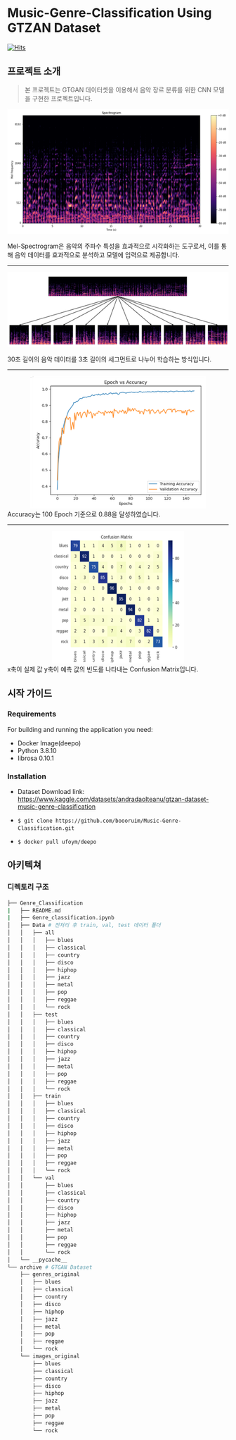 # Music-Genre-Classification Using GTZAN Dataset

[![Hits](https://hits.seeyoufarm.com/api/count/incr/badge.svg?url=https%3A%2F%2Fgithub.com%2Fboooruim%2FMusic-Genre-Classification&count_bg=%2379C83D&title_bg=%23555555&icon=&icon_color=%23E7E7E7&title=hits&edge_flat=false)](https://hits.seeyoufarm.com)             

## 프로젝트 소개

> 본 프로젝트는 GTGAN 데이터셋을 이용해서 음악 장르 분류를 위한 CNN 모델을 구현한 프로젝트입니다.



![Alt text](Mel-Spectrogram.png)

Mel-Spectrogram은 음악의 주파수 특성을 효과적으로 시각화하는 도구로서, 이를 통해 음악 데이터를 효과적으로 분석하고 모델에 입력으로 제공합니다.

---
![Alt text](30sTo3s.png)

30초 길이의 음악 데이터를 3초 길이의 세그먼트로 나누어 학습하는 방식입니다.

---
<div align="center">
    <img src="Accuracy.png" alt="이미지_설명" width="400" height="300">
</div>
Accuracy는 100 Epoch 기준으로 0.88을 달성하였습니다.

---
<div align="center">
  <img src="ConfusionMatrix.png" alt="이미지_설명" width="300" height="300">
</div>
x축이 실제 값 y축이 예측 값의 빈도를 나타내는 Confusion Matrix입니다.

## 시작 가이드

### Requirements

For building and running the application you need:

- Docker Image(deepo)
- Python 3.8.10
- librosa 0.10.1

### Installation

- Dataset Download link: 
https://www.kaggle.com/datasets/andradaolteanu/gtzan-dataset-music-genre-classification

- ```$ git clone https://github.com/boooruim/Music-Genre-Classification.git ```

- ```$ docker pull ufoym/deepo```



## 아키텍쳐
### 디렉토리 구조
```bash
├── Genre_Classification
|   ├── README.md
|   ├── Genre_classification.ipynb
│   ├── Data # 전처리 후 train, val, test 데이터 폴더
│   │   ├── all
│   │   │   ├── blues
│   │   │   ├── classical
│   │   │   ├── country
│   │   │   ├── disco
│   │   │   ├── hiphop
│   │   │   ├── jazz
│   │   │   ├── metal
│   │   │   ├── pop
│   │   │   ├── reggae
│   │   │   └── rock
│   │   ├── test
│   │   │   ├── blues
│   │   │   ├── classical
│   │   │   ├── country
│   │   │   ├── disco
│   │   │   ├── hiphop
│   │   │   ├── jazz
│   │   │   ├── metal
│   │   │   ├── pop
│   │   │   ├── reggae
│   │   │   └── rock
│   │   ├── train
│   │   │   ├── blues
│   │   │   ├── classical
│   │   │   ├── country
│   │   │   ├── disco
│   │   │   ├── hiphop
│   │   │   ├── jazz
│   │   │   ├── metal
│   │   │   ├── pop
│   │   │   ├── reggae
│   │   │   └── rock
│   │   └── val
│   │       ├── blues
│   │       ├── classical
│   │       ├── country
│   │       ├── disco
│   │       ├── hiphop
│   │       ├── jazz
│   │       ├── metal
│   │       ├── pop
│   │       ├── reggae
│   │       └── rock
│   └── __pycache__
└── archive # GTGAN Dataset
    ├── genres_original
    │   ├── blues
    │   ├── classical
    │   ├── country
    │   ├── disco
    │   ├── hiphop
    │   ├── jazz
    │   ├── metal
    │   ├── pop
    │   ├── reggae
    │   └── rock
    └── images_original
        ├── blues
        ├── classical
        ├── country
        ├── disco
        ├── hiphop
        ├── jazz
        ├── metal
        ├── pop
        ├── reggae
        └── rock
```


